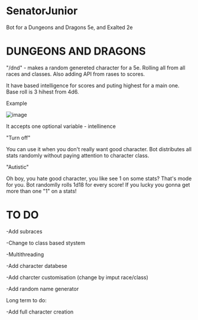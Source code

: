 # SenatorJunior
Bot for a Dungeons and Dragons 5e, and Exalted 2e


# DUNGEONS AND DRAGONS
"/dnd" - makes a random genereted character for a 5e. Rolling all from all races and classes. Also adding API from rases to scores.

It have based intelligence for scores and puting highest for a main one. Base roll is 3 hihest from 4d6.

Example

![image](https://user-images.githubusercontent.com/69533622/194956221-5a6b5024-9598-4e11-bc67-049ccbda0b1e.png)

It accepts one optional variable - intellinence

"Turn off"

You can use it when you don't really want good character. Bot distributes all stats randomly without paying attention to character class.

"Autistic"

Oh boy, you hate good character, you like see 1 on some stats? That's mode for you. Bot randomlly rolls 1d18 for every score! If you lucky you gonna get more than one "1" on a stats!


# TO DO
-Add subraces

-Change to class based stystem

-Multithreading

-Add character databese

-Add charcter customisation (change by imput race/class)

-Add random name generator

Long term to do:

-Add full character creation

